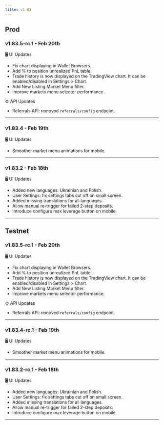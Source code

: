 ```yaml
---
title: v1.83
---
```


## Prod
### v1.83.5-rc.1 - Feb 20th
🖥️  UI Updates
* Fix chart displaying in Wallet Browsers.
* Add % to position unrealized PnL table.
* Trade history is now displayed on the TradingView chart. It can be enabled/disabled in Settings > Chart.
* Add New Listing Market Menu filter.
* Improve markets menu selector performance.

⚙️ API Updates
* Referrals API: removed `referrals/config` endpoint.
---

### v1.83.4 - Feb 19th
🖥️  UI Updates
* Smoother market menu animations for mobile.
---

### v1.83.2 - Feb 18th
🖥️  UI Updates
* Added new languages: Ukrainian and Polish.
* User Settings: fix settings tabs cut off on small screen.
* Added missing translations for all languages.
* Allow manual re-trigger for failed 2-step deposits.
* Introduce configure max leverage button on mobile.
---

## Testnet
### v1.83.5-rc.1 - Feb 20th
🖥️  UI Updates
* Fix chart displaying in Wallet Browsers.
* Add % to position unrealized PnL table.
* Trade history is now displayed on the TradingView chart. It can be enabled/disabled in Settings > Chart.
* Add New Listing Market Menu filter.
* Improve markets menu selector performance.

⚙️ API Updates
* Referrals API: removed `referrals/config` endpoint.
---

### v1.83.4-rc.1 - Feb 19th
🖥️  UI Updates
* Smoother market menu animations for mobile.
---

### v1.83.2-rc.1 - Feb 18th
🖥️  UI Updates
* Added new languages: Ukrainian and Polish.
* User Settings: fix settings tabs cut off on small screen.
* Added missing translations for all languages.
* Allow manual re-trigger for failed 2-step deposits.
* Introduce configure max leverage button on mobile.
---

